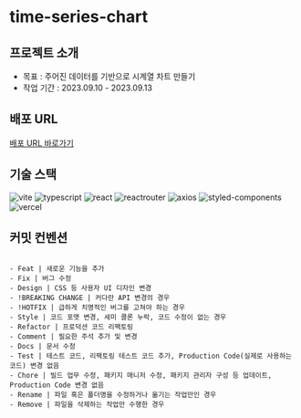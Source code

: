 # time-series-chart

## 프로젝트 소개

-   목표 : 주어진 데이터를 기반으로 시계열 차트 만들기
-   작업 기간 : 2023.09.10 - 2023.09.13

## 배포 URL

[배포 URL 바로가기](#)

## 기술 스택

![vite](https://img.shields.io/badge/vite-4.4.5-646CFF?logo=vite) ![typescript](https://img.shields.io/badge/typescript-5.0.2-3178C6?logo=typescript) ![react](https://img.shields.io/badge/react-18.2.0-61DAFB?logo=react) ![reactrouter](https://img.shields.io/badge/react--router--dom-6.15.0-CA4245?logo=reactrouter) ![axios](https://img.shields.io/badge/axios-6.15.0-5A29E4?logo=axios) ![styled-components](https://img.shields.io/badge/styled--components-6.0.7-DB7093?logo=styledcomponents) ![vercel](https://img.shields.io/badge/vercel-000000?logo=vercel)

## 커밋 컨벤션

```base

- Feat | 새로운 기능을 추가
- Fix | 버그 수정
- Design | CSS 등 사용자 UI 디자인 변경
- !BREAKING CHANGE | 커다란 API 변경의 경우
- !HOTFIX | 급하게 치명적인 버그를 고쳐야 하는 경우
- Style | 코드 포맷 변경, 세미 콜론 누락, 코드 수정이 없는 경우
- Refactor | 프로덕션 코드 리팩토링
- Comment | 필요한 주석 추가 및 변경
- Docs | 문서 수정
- Test | 테스트 코드, 리팩토링 테스트 코드 추가, Production Code(실제로 사용하는 코드) 변경 없음
- Chore | 빌드 업무 수정, 패키지 매니저 수정, 패키지 관리자 구성 등 업데이트, Production Code 변경 없음
- Rename | 파일 혹은 폴더명을 수정하거나 옮기는 작업만인 경우
- Remove | 파일을 삭제하는 작업만 수행한 경우

```
